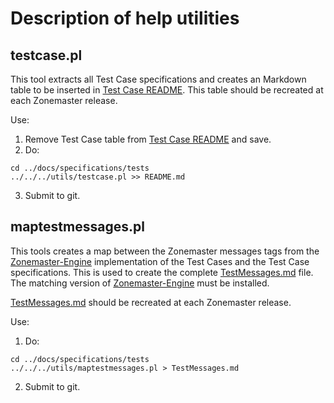 # Description of help utilities

## testcase.pl

This tool extracts all Test Case specifications and creates
an Markdown table to be inserted in [Test Case README]. This
table should be recreated at each Zonemaster release.

Use:

1. Remove Test Case table from [Test Case README] and save.
2. Do:
```
cd ../docs/specifications/tests
../../../utils/testcase.pl >> README.md
```
3. Submit to git.


## maptestmessages.pl

This tools creates a map between the Zonemaster messages tags from
the [Zonemaster-Engine] implementation of the Test Cases and the
Test Case specifications. This is used to create the
complete [TestMessages.md] file. The matching version of
[Zonemaster-Engine] must be installed.

[TestMessages.md] should be recreated at each Zonemaster release.

Use:

1. Do:
```
cd ../docs/specifications/tests
../../../utils/maptestmessages.pl > TestMessages.md
```
2. Submit to git.

[TestMessages.md]:              ../docs/specifications/tests/TestMessages.md
[Test Case README]:             ../docs/specifications/tests/README.md
[Zonemaster-Engine]:            https://github.com/zonemaster/zonemaster-engine

